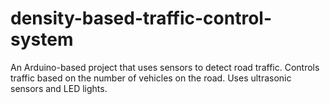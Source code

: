 # density-based-traffic-control-system
An Arduino-based project that uses sensors to detect road traffic. Controls traffic based on the number of vehicles on the road. Uses ultrasonic sensors and LED lights.
